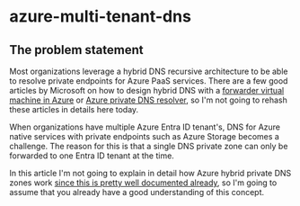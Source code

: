 # azure-multi-tenant-dns

## The problem statement
Most organizations leverage a hybrid DNS recursive architecture to be able to resolve private endpoints for Azure PaaS services. There are a few good articles by Microsoft on how to design hybrid DNS with a [forwarder virtual machine in Azure](https://learn.microsoft.com/en-us/azure/architecture/example-scenario/networking/azure-dns-private-resolver#use-a-dns-forwarder-vm) or [Azure private DNS resolver](https://learn.microsoft.com/en-us/azure/architecture/example-scenario/networking/azure-dns-private-resolver#use-dns-private-resolver), so I'm not going to rehash these articles in details here today. 

When organizations have multiple Azure Entra ID tenant's, DNS for Azure native services with private endpoints such as Azure Storage becomes a challenge. The reason for this is that a single DNS private zone can only be forwarded to one Entra ID tenant at the time. 




In this article I'm not going to explain in detail how Azure hybrid private DNS zones work [since this is pretty well documented already](https://learn.microsoft.com/en-us/azure/architecture/hybrid/hybrid-dns-infra), so I'm going to assume that you already have a good understanding of this concept. 



